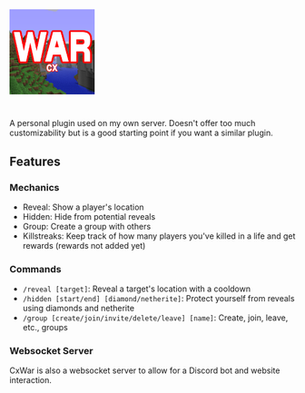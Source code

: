 <img src="./src/main/resources/icon.png" alt="Icon" height="150" />

#
A personal plugin used on my own server. Doesn't offer too much customizability but is a good starting point if you want a similar plugin.

## Features

### Mechanics

- Reveal: Show a player's location
- Hidden: Hide from potential reveals
- Group: Create a group with others
- Killstreaks: Keep track of how many players you've killed in a life and get rewards (rewards not added yet)

### Commands
- `/reveal [target]`: Reveal a target's location with a cooldown
- `/hidden [start/end] [diamond/netherite]`: Protect yourself from reveals using diamonds and netherite
- `/group [create/join/invite/delete/leave] [name]`: Create, join, leave, etc., groups

### Websocket Server
CxWar is also a websocket server to allow for a Discord bot and website interaction.
